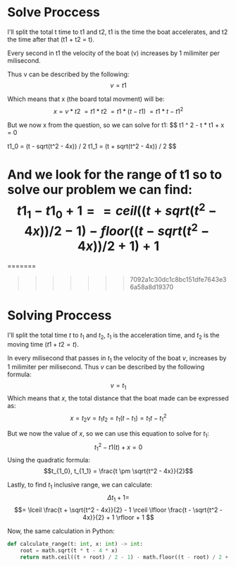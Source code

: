 # Solve Proccess

I'll split the total t time to t1 and t2, t1 is the time the boat
accelerates, and t2 the time after that (t1 + t2 = t).

Every second in t1 the velocity of the boat (v) increases by 1
milimiter per milisecond.

Thus v can be described by the following:
$$v = t1$$

Which means that x (the board total movment) will be:
$$
x = v * t2 \
  = t1 * t2 \
  = t1 * (t - t1) \ 
  = t1 * t - t1 ^ 2
$$

But we now x from the question, so we can solve for t1:
$$
t1 ^ 2 - t * t1 + x = 0

t1_0 = (t - sqrt(t^2 - 4x)) / 2
t1_1 = (t + sqrt(t^2 - 4x)) / 2
$$


And we look for the range of t1 so to solve our problem we can find:
$$
t1_1 - t1_0 + 1 =
  = ceil((t + sqrt(t^2 - 4x)) / 2 - 1)
    - floor((t - sqrt(t^2 - 4x)) / 2 + 1) + 1
$$
=======
=======
>>>>>>> 7092a1c30dc1c8bc151dfe7643e36a58a8d19370
# Solving Proccess

I'll split the total time $t$ to $t_1$ and $t_2$, $t_1$ is the acceleration time, and $t_2$ is the moving time ($t1 + t2 = t$).

In every milisecond that passes in $t_1$ the velocity of the boat $v$, increases by $1$ milimiter per milisecond. Thus $v$ can be described by the following formula:
$$v = t_1$$
Which means that $x$, the total distance that the boat made can be expressed as:
$$x = t_2v = t_1t_2 = t_1(t - t_1) = t_1t - t_1 ^ 2$$

But we now the value of $x$, so we can use this equation to solve for $t_1$:
$$t_1 ^ 2 - t1(t) + x = 0$$
Using the quadratic formula:
$$t_{1_0}, t_{1_1} = \frac{t \pm \sqrt{t^2 - 4x}}{2}$$

Lastly, to find $t_1$ inclusive range, we can calculate:
$$\Delta t_1 + 1 =$$
$$= \lceil \frac{t + \sqrt{t^2 - 4x}}{2} - 1 \rceil
    \lfloor \frac{t - \sqrt{t^2 - 4x}}{2} + 1 \rfloor + 1
$$

Now, the same calculation in Python:
```Python
def calculate_range(t: int, x: int) -> int:
    root = math.sqrt(t * t - 4 * x)
    return math.ceil((t + root) / 2 - 1) - math.floor((t - root) / 2 + 1) + 1
```
